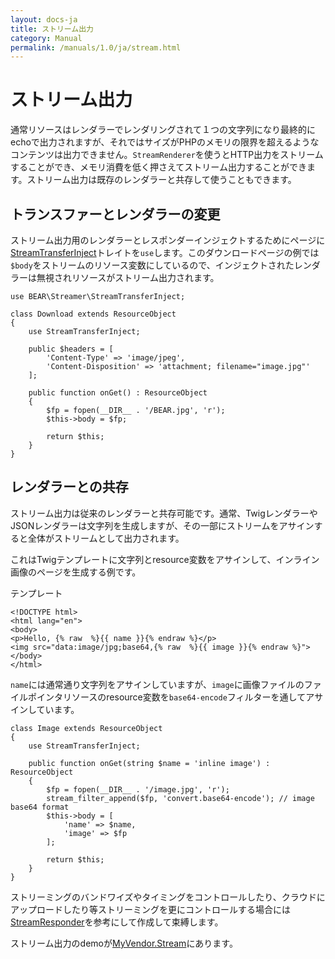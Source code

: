 ```yaml
---
layout: docs-ja
title: ストリーム出力
category: Manual
permalink: /manuals/1.0/ja/stream.html
---
```


# ストリーム出力

通常リソースはレンダラーでレンダリングされて１つの文字列になり最終的にechoで出力されますが、それではサイズがPHPのメモリの限界を超えるようなコンテンツは出力できません。`StreamRenderer`を使うとHTTP出力をストリームすることができ、メモリ消費を低く押さえてストリーム出力することができます。ストリーム出力は既存のレンダラーと共存して使うこともできます。

## トランスファーとレンダラーの変更

ストリーム出力用のレンダラーとレスポンダーインジェクトするためにページに[StreamTransferInject](https://github.com/bearsunday/BEAR.Streamer/blob/1.x/src/StreamTransferInject.php)トレイトを`use`します。このダウンロードページの例では`$body`をストリームのリソース変数にしているので、インジェクトされたレンダラーは無視されリソースがストリーム出力されます。

```php?start_inline
use BEAR\Streamer\StreamTransferInject;

class Download extends ResourceObject
{
    use StreamTransferInject;

    public $headers = [
        'Content-Type' => 'image/jpeg',
        'Content-Disposition' => 'attachment; filename="image.jpg"'
    ];

    public function onGet() : ResourceObject
    {
        $fp = fopen(__DIR__ . '/BEAR.jpg', 'r');
        $this->body = $fp;

        return $this;
    }
}
```

## レンダラーとの共存

ストリーム出力は従来のレンダラーと共存可能です。通常、TwigレンダラーやJSONレンダラーは文字列を生成しますが、その一部にストリームをアサインすると全体がストリームとして出力されます。

これはTwigテンプレートに文字列とresource変数をアサインして、インライン画像のページを生成する例です。

テンプレート

```twig
<!DOCTYPE html>
<html lang="en">
<body>
<p>Hello, {% raw  %}{{ name }}{% endraw %}</p>
<img src="data:image/jpg;base64,{% raw  %}{{ image }}{% endraw %}">
</body>
</html>
```

`name`には通常通り文字列をアサインしていますが、`image`に画像ファイルのファイルポインタリソースのresource変数を`base64-encode`フィルターを通してアサインしています。

```php?start_inline
class Image extends ResourceObject
{
    use StreamTransferInject;

    public function onGet(string $name = 'inline image') : ResourceObject
    {
        $fp = fopen(__DIR__ . '/image.jpg', 'r');
        stream_filter_append($fp, 'convert.base64-encode'); // image base64 format
        $this->body = [
            'name' => $name,
            'image' => $fp
        ];

        return $this;
    }
}
```

ストリーミングのバンドワイズやタイミングをコントロールしたり、クラウドにアップロードしたり等ストリーミングを更にコントロールする場合には[StreamResponder](https://github.com/bearsunday/BEAR.Streamer/blob/1.x/src/StreamResponder.php#L45-L48)を参考にして作成して束縛します。

ストリーム出力のdemoが[MyVendor.Stream](https://github.com/bearsunday/MyVendor.Stream)にあります。

